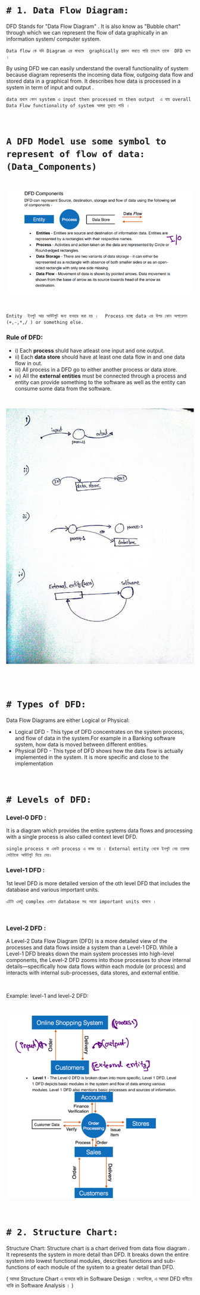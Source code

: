 


# ` # 1. Data Flow Diagram: `

DFD Stands for "Data Flow Diagram" . It is also know as "Bubble chart" through which we can represent the flow of data graphically in an information system/ computer system.

`Data flow কে যদি Diagram এর মাধ্যমে  graphically প্রকাশ করতে পারি তাহলে তাকে  DFD বলে ।`

By using DFD we can easily understand the overall functionality of system because diagram represents the incoming data flow, outgoing data flow and stored data in a graphical from. It describes how data is processed in a system in term of input and output .

`data প্রথমে কোন system এ input then processed হয় then output  এ যায় overall Data Flow functionality of system আমরা বুঝতে পারি ।  `

<br>

# `A DFD Model use some symbol to represent of flow of data: (Data_Components)`

<br>

![image_07](img/img07.png)

<br>

`Entity  ইনপুট আর আউটপুট জন্য ব্যবহার করা হয় ।  `
`Process হচ্ছে data এর উপর কোন অপারেশন (+,-,*,/ ) or something else.` 


### Rule of DFD: 

- i) Each **process** shuld have atleast one input and one output.
- ii) Each **data store** should have at least one data flow in and one data flow in out.
- iii) All process in a DFD go to either another process or data store.
- iv) All the **external entities** must be connected through a process and entity can provide something to the software as well as the entity can consume some data from the software.

<br>

![image_07](img/img07.jpeg)

<br>
<br>


# `# Types of DFD: `

Data Flow Diagrams are either Logical or Physical:

- Logical DFD - This type of DFD concentrates on the system process, and flow of 
data in the system.For example in a Banking software system, how data is moved 
between different entities.
- Physical DFD - This type of DFD shows how the data flow is actually 
implemented in the system. It is more specific and close to the implementation

<br>

# `# Levels of DFD: `

### Level-0 DFD :
It is a diagram which provides the entire systems data flows and processing 
with a single process is also called context level DFD.  

`single process বা একটা process এ কাজ হয় । External entity থেকে ইনপুট নেয় তারপর সেইটাকে আউটপুট দিয়ে দেয়।  `

### Level-1 DFD :
1st level DFD is more detailed version of the oth level DFD that includes the database and various important units.

`এইটা একটু complex এখানে database সহ আরো important units থাকবে । `

<br>

### Level-2 DFD :
A Level-2 Data Flow Diagram (DFD) is a more detailed view of the processes and data flows inside a system than a Level-1 DFD. While a Level-1 DFD breaks down the main system processes into high-level components, the Level-2 DFD zooms into those processes to show internal details—specifically how data flows within each module (or process) and interacts with internal sub-processes, data stores, and external entitie.

<br>

Example: level-1 and level-2 DFD:

<br>

![image](img/img08.png)

<br>


# `# 2. Structure Chart: `

Structure Chart: Structure chart is a chart derived from data flow diagram . It represents the system in more detail than DFD. It breaks down the entire system into lowest functional modules, describes functions and sub-functions of each module of the system to a greater detail than DFD.

( আমরা Structure Chart এ ব্যবহার করি in Software Design । অন্যদিকে, এ আমরা  DFD বানীয়ে থাকি in Software Analysis ।  )




